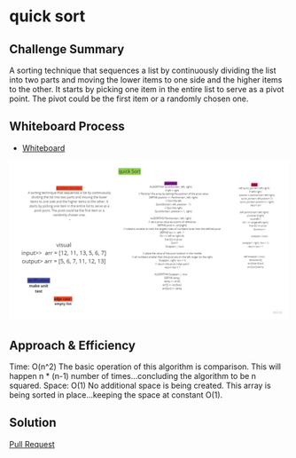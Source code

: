 # quick sort
## Challenge Summary
A sorting technique that sequences a list by continuously dividing the list into two parts and moving the lower items to one side and the higher items to the other. It starts by picking one item in the entire list to serve as a pivot point. The pivot could be the first item or a randomly chosen one.


## Whiteboard Process
<!-- Embedded whiteboard image -->
+ [ Whiteboard   ]()

![](../img/qui.jpg)

## Approach & Efficiency
<!-- What approach did you take? Why? What is the Big O space/time for this approach? -->
Time: O(n^2)
The basic operation of this algorithm is comparison. This will happen n * (n-1) number of times…concluding the algorithm to be n squared.
Space: O(1)
No additional space is being created. This array is being sorted in place…keeping the space at constant O(1).
## Solution
<!-- Show how to run your code, and examples of it in action -->
[Pull Request](https://github.com/mohammadsilwadi/data-structures-and-algorithms/pull/38)
